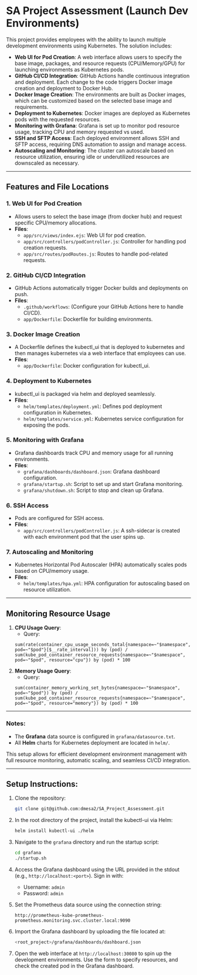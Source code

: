 # SA Project Assessment (Launch Dev Environments)

This project provides employees with the ability to launch multiple development environments using Kubernetes. The solution includes:

- **Web UI for Pod Creation**: A web interface allows users to specify the base image, packages, and resource requests (CPU/Memory/GPU) for launching environments as Kubernetes pods.
- **GitHub CI/CD Integration**: GitHub Actions handle continuous integration and deployment. Each change to the code triggers Docker image creation and deployment to Docker Hub.
- **Docker Image Creation**: The environments are built as Docker images, which can be customized based on the selected base image and requirements.
- **Deployment to Kubernetes**: Docker images are deployed as Kubernetes pods with the requested resources.
- **Monitoring with Grafana**: Grafana is set up to monitor pod resource usage, tracking CPU and memory requested vs used.
- **SSH and SFTP Access**: Each deployed environment allows SSH and SFTP access, requiring DNS automation to assign and manage access.
- **Autoscaling and Monitoring**: The cluster can autoscale based on resource utilization, ensuring idle or underutilized resources are downscaled as necessary.

---

## Features and File Locations

### 1. **Web UI for Pod Creation**

- Allows users to select the base image (from docker hub) and request specific CPU/memory allocations.
- **Files**:
  - `app/src/views/index.ejs`: Web UI for pod creation.
  - `app/src/controllers/podController.js`: Controller for handling pod creation requests.
  - `app/src/routes/podRoutes.js`: Routes to handle pod-related requests.

### 2. **GitHub CI/CD Integration**

- GitHub Actions automatically trigger Docker builds and deployments on push.
- **Files**:
  - `.github/workflows`: (Configure your GitHub Actions here to handle CI/CD).
  - `app/Dockerfile`: Dockerfile for building environments.

### 3. **Docker Image Creation**

- A Dockerfile defines the kubectl_ui that is deployed to kubernetes and then manages kubernetes via a web interface that employees can use.
- **Files**:
  - `app/Dockerfile`: Docker configuration for kubectl_ui.

### 4. **Deployment to Kubernetes**

- kubectl_ui is packaged via helm and deployed seamlessly.
- **Files**:
  - `helm/templates/deployment.yml`: Defines pod deployment configuration in Kubernetes.
  - `helm/templates/service.yml`: Kubernetes service configuration for exposing the pods.

### 5. **Monitoring with Grafana**

- Grafana dashboards track CPU and memory usage for all running environments.
- **Files**:
  - `grafana/dashboards/dashboard.json`: Grafana dashboard configuration.
  - `grafana/startup.sh`: Script to set up and start Grafana monitoring.
  - `grafana/shutdown.sh`: Script to stop and clean up Grafana.

### 6. **SSH Access**

- Pods are configured for SSH access.
- **Files**:
  - `app/src/controllers/podController.js`: A ssh-sidecar is created with each environment pod that the user spins up.

### 7. **Autoscaling and Monitoring**

- Kubernetes Horizontal Pod Autoscaler (HPA) automatically scales pods based on CPU/memory usage.
- **Files**:
  - `helm/templates/hpa.yml`: HPA configuration for autoscaling based on resource utilization.

---

## Monitoring Resource Usage

1. **CPU Usage Query**:
   - Query:
   ```
   sum(rate(container_cpu_usage_seconds_total{namespace=~"$namespace", pod=~"$pod"}[$__rate_interval])) by (pod) /
   sum(kube_pod_container_resource_requests{namespace=~"$namespace", pod=~"$pod", resource="cpu"}) by (pod) * 100
   ```
2. **Memory Usage Query**:
   - Query:
   ```
   sum(container_memory_working_set_bytes{namespace=~"$namespace", pod=~"$pod"}) by (pod) /
   sum(kube_pod_container_resource_requests{namespace=~"$namespace", pod=~"$pod", resource="memory"}) by (pod) * 100
   ```

---

### Notes:

- The **Grafana** data source is configured in `grafana/datasource.txt`.
- All **Helm** charts for Kubernetes deployment are located in `helm/`.

This setup allows for efficient development environment management with full resource monitoring, automatic scaling, and seamless CI/CD integration.

---

## Setup Instructions:

1. Clone the repository:

   ```bash
   git clone git@github.com:dmesa2/SA_Project_Assessment.git
   ```

2. In the root directory of the project, install the kubectl-ui via Helm:

   ```bash
   helm install kubectl-ui ./helm
   ```

3. Navigate to the `grafana` directory and run the startup script:

   ```bash
   cd grafana
   ./startup.sh
   ```

4. Access the Grafana dashboard using the URL provided in the stdout (e.g., `http://localhost:<port>`). Sign in with:

   - Username: `admin`
   - Password: `admin`

5. Set the Prometheus data source using the connection string:

   ```text
   http://prometheus-kube-prometheus-prometheus.monitoring.svc.cluster.local:9090
   ```

6. Import the Grafana dashboard by uploading the file located at:

   ```bash
   <root_project>/grafana/dashboards/dashboard.json
   ```

7. Open the web interface at `http://localhost:30080` to spin up the development environments. Use the form to specify resources, and check the created pod in the Grafana dashboard.
